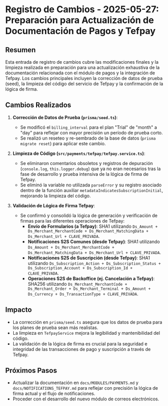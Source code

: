 # Registro de Cambios - 2025-05-27: Preparación para Actualización de Documentación de Pagos y Tefpay

## Resumen

Esta entrada de registro de cambios cubre las modificaciones finales y la limpieza realizada en preparación para una actualización exhaustiva de la documentación relacionada con el módulo de pagos y la integración de Tefpay. Los cambios principales incluyen la corrección de datos de prueba (seed), la limpieza del código del servicio de Tefpay y la confirmación de la lógica de firma.

## Cambios Realizados

1.  **Corrección de Datos de Prueba (`prisma/seed.ts`)**:

    - Se modificó el `billing_interval` para el plan "Trial" de "month" a "day" para reflejar con mayor precisión un período de prueba corto.
    - Se realizó un reseteo y re-sembrado de la base de datos (`prisma migrate reset`) para aplicar este cambio.

2.  **Limpieza de Código (`src/payments/tefpay/tefpay.service.ts`)**:

    - Se eliminaron comentarios obsoletos y registros de depuración (`console.log`, `this.logger.debug`) que ya no eran necesarios tras la fase de desarrollo y prueba intensiva de la lógica de firma de Tefpay.
    - Se eliminó la variable no utilizada `parseError` y su registro asociado dentro de la función auxiliar `metadataIndicatesSubscriptionInitial`, mejorando la limpieza del código.

3.  **Validación de Lógica de Firma Tefpay**:
    - Se confirmó y consolidó la lógica de generación y verificación de firmas para las diferentes operaciones de Tefpay:
      - **Envío de Formularios (a Tefpay)**: SHA1 utilizando `Ds_Amount + Ds_Merchant_MerchantCode + Ds_Merchant_MatchingData + Ds_Merchant_Url + CLAVE_PRIVADA`.
      - **Notificaciones S2S Comunes (desde Tefpay)**: SHA1 utilizando `Ds_Amount + Ds_Merchant_MerchantCode + Ds_Merchant_MatchingData + Ds_Merchant_Url + CLAVE_PRIVADA`.
      - **Notificaciones S2S de Suscripción (desde Tefpay)**: SHA1 utilizando `Ds_Subscription_Action + Ds_Subscription_Status + Ds_Subscription_Account + Ds_Subscription_Id + CLAVE_PRIVADA`.
      - **Operaciones S2S de Backoffice (ej. Cancelación a Tefpay)**: SHA256 utilizando `Ds_Merchant_MerchantCode + Ds_Merchant_Order + Ds_Merchant_Terminal + Ds_Amount + Ds_Currency + Ds_TransactionType + CLAVE_PRIVADA`.

## Impacto

- La corrección en `prisma/seed.ts` asegura que los datos de prueba para los planes de prueba sean más realistas.
- La limpieza en `TefpayService` mejora la legibilidad y mantenibilidad del código.
- La validación de la lógica de firma es crucial para la seguridad e integridad de las transacciones de pago y suscripción a través de Tefpay.

## Próximos Pasos

- Actualizar la documentación en `docs/MODULES/PAYMENTS.md` y `docs/NOTIFICATIONS_TEFPAY.md` para reflejar con precisión la lógica de firma actual y el flujo de notificaciones.
- Proceder con el desarrollo del nuevo módulo de correos electrónicos.
